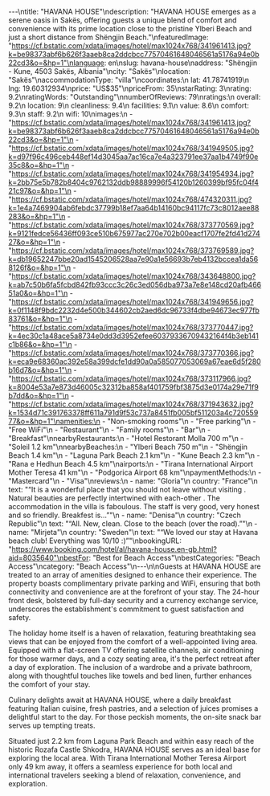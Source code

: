 ---\ntitle: "HAVANA HOUSE"\ndescription: "HAVANA HOUSE emerges as a serene oasis in Sakës, offering guests a unique blend of comfort and convenience with its prime location close to the pristine Ylberi Beach and just a short distance from Shëngjin Beach."\nfeaturedImage: "https://cf.bstatic.com/xdata/images/hotel/max1024x768/341961413.jpg?k=be98373abf6b626f3aaeb8ca2ddcbcc77570461648046561a5176a94e0b22cd3&o=&hp=1"\nlanguage: en\nslug: havana-house\naddress: "Shëngjin - Kune, 4503 Sakës, Albania"\ncity: "Sakës"\nlocation: "Sakës"\naccommodationType: "villa"\ncoordinates:\n  lat: 41.78741919\n  lng: 19.60312934\nprice: "US$35"\npriceFrom: 35\nstarRating: 3\nrating: 9.2\nratingWords: "Outstanding"\nnumberOfReviews: 79\nratings:\n  overall: 9.2\n  location: 9\n  cleanliness: 9.4\n  facilities: 9.1\n  value: 8.6\n  comfort: 9.3\n  staff: 9.2\n  wifi: 10\nimages:\n  - "https://cf.bstatic.com/xdata/images/hotel/max1024x768/341961413.jpg?k=be98373abf6b626f3aaeb8ca2ddcbcc77570461648046561a5176a94e0b22cd3&o=&hp=1"\n  - "https://cf.bstatic.com/xdata/images/hotel/max1024x768/341949505.jpg?k=d97f96c496ceb448ef14d3045aa7ac16ca7e4a323791ee37aa1b4749f90e35c8&o=&hp=1"\n  - "https://cf.bstatic.com/xdata/images/hotel/max1024x768/341954934.jpg?k=2bb75e5b782b8404c9762132ddb98889996f54120b1260399bf95fc04f421c97&o=&hp=1"\n  - "https://cf.bstatic.com/xdata/images/hotel/max1024x768/474320311.jpg?k=1e4a7469904ab6febdc37799b18ef7aa64b14160bc94117fc73c8012aee88283&o=&hp=1"\n  - "https://cf.bstatic.com/xdata/images/hotel/max1024x768/373770569.jpg?k=9121fedce56436ff093ce510b675977ac270e702b00eacf1707fe2fd41d27427&o=&hp=1"\n  - "https://cf.bstatic.com/xdata/images/hotel/max1024x768/373769589.jpg?k=db19652247bbe20ad1545206528aa7e90a1e56693b7eb4132bccea1da568126f&o=&hp=1"\n  - "https://cf.bstatic.com/xdata/images/hotel/max1024x768/343648800.jpg?k=ab7c50b6fa5fcbd842fb93ccc3c26c3ed056dba973a7e8e148cd20afb46651a0&o=&hp=1"\n  - "https://cf.bstatic.com/xdata/images/hotel/max1024x768/341949656.jpg?k=0f1148f9bdc2232d4e500b344602cb2aed6dc96733f4dbe94673ec977fb83761&o=&hp=1"\n  - "https://cf.bstatic.com/xdata/images/hotel/max1024x768/373770447.jpg?k=4ec30c1a48ace5a8734e0dd3d3952efee60379336709432164f4b3eb141c1b86&o=&hp=1"\n  - "https://cf.bstatic.com/xdata/images/hotel/max1024x768/373770366.jpg?k=eca9e68360ac392e58a399dcfe1dd90a0a585077053069a67eae6d5f280b16d7&o=&hp=1"\n  - "https://cf.bstatic.com/xdata/images/hotel/max1024x768/373117966.jpg?k=8004e53a7e873d46005c32312ba858af401759fbf3875d3e0174a29e71f9b7dd&o=&hp=1"\n  - "https://cf.bstatic.com/xdata/images/hotel/max1024x768/371943632.jpg?k=1534d71c391763378ff611a791d9f53c737a8451fb005bf511203a4c72055977&o=&hp=1"\namenities:\n  - "Non-smoking rooms"\n  - "Free parking"\n  - "Free WiFi"\n  - "Restaurant"\n  - "Family rooms"\n  - "Bar"\n  - "Breakfast"\nnearbyRestaurants:\n  - "Hotel Restorant Molla 700 m"\n  - "Soleil 1.2 km"\nnearbyBeaches:\n  - "Ylberi Beach 750 m"\n  - "Shëngjin Beach 1.4 km"\n  - "Laguna Park Beach 2.1 km"\n  - "Kune Beach 2.3 km"\n  - "Rana e Hedhun Beach 4.5 km"\nairports:\n  - "Tirana International Airport Mother Teresa 41 km"\n  - "Podgorica Airport 68 km"\npaymentMethods:\n  - "Mastercard"\n  - "Visa"\nreviews:\n  - name: "Gloria"\n    country: "France"\n    text: "“It is a wonderful place that you should not leave without visiting .
Natural beauties are perfectly intertwined with each-other .
The accommodation in the villa is faboulous.
The staff is very good, very honest and so friendly.
Breakfest is...”"\n  - name: "Denisa"\n    country: "Czech Republic"\n    text: "“All. New, clean. Close to the beach (over the road).”"\n  - name: "Mirjeta"\n    country: "Sweden"\n    text: "“We loved our stay at Havana beach club! Everything was 10/10 :)”"\nbookingURL: "https://www.booking.com/hotel/al/havana-house.en-gb.html?aid=8035640"\nbestFor: "Best for Beach Access"\nbestCategories: "Beach Access"\ncategory: "Beach Access"\n---\n\nGuests at HAVANA HOUSE are treated to an array of amenities designed to enhance their experience. The property boasts complimentary private parking and WiFi, ensuring that both connectivity and convenience are at the forefront of your stay. The 24-hour front desk, bolstered by full-day security and a currency exchange service, underscores the establishment's commitment to guest satisfaction and safety.

The holiday home itself is a haven of relaxation, featuring breathtaking sea views that can be enjoyed from the comfort of a well-appointed living area. Equipped with a flat-screen TV offering satellite channels, air conditioning for those warmer days, and a cozy seating area, it's the perfect retreat after a day of exploration. The inclusion of a wardrobe and a private bathroom, along with thoughtful touches like towels and bed linen, further enhances the comfort of your stay.

Culinary delights await at HAVANA HOUSE, where a daily breakfast featuring Italian cuisine, fresh pastries, and a selection of juices promises a delightful start to the day. For those peckish moments, the on-site snack bar serves up tempting treats.

Situated just 2.2 km from Laguna Park Beach and within easy reach of the historic Rozafa Castle Shkodra, HAVANA HOUSE serves as an ideal base for exploring the local area. With Tirana International Mother Teresa Airport only 49 km away, it offers a seamless experience for both local and international travelers seeking a blend of relaxation, convenience, and exploration.